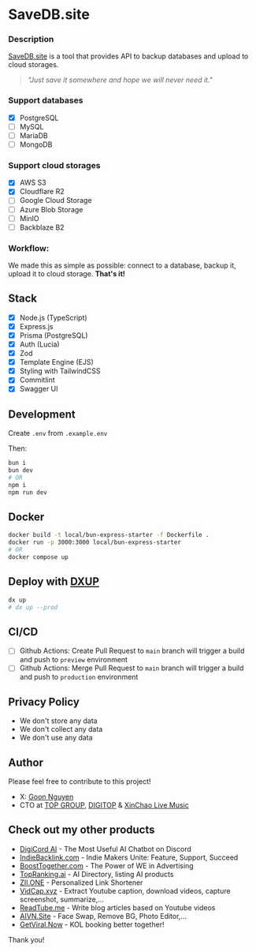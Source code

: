 # SaveDB.site

### Description

[SaveDB.site](https://savedb.site) is a tool that provides API to backup databases and upload to cloud storages.

> *"Just save it somewhere and hope we will never need it."*

### Support databases
- [x] PostgreSQL
- [ ] MySQL
- [ ] MariaDB
- [ ] MongoDB

### Support cloud storages
- [x] AWS S3
- [x] Cloudflare R2
- [ ] Google Cloud Storage
- [ ] Azure Blob Storage
- [ ] MinIO
- [ ] Backblaze B2

### Workflow:

We made this as simple as possible: connect to a database, backup it, upload it to cloud storage. **That's it!**

## Stack

- [x] Node.js (TypeScript)
- [x] Express.js
- [x] Prisma (PostgreSQL)
- [x] Auth (Lucia)
- [x] Zod
- [x] Template Engine (EJS)
- [x] Styling with TailwindCSS
- [x] Commitlint
- [x] Swagger UI

## Development

Create `.env` from `.example.env`

Then:

```bash
bun i
bun dev
# OR
npm i
npm run dev
```

## Docker

```bash
docker build -t local/bun-express-starter -f Dockerfile .
docker run -p 3000:3000 local/bun-express-starter
# OR
docker compose up
```

## Deploy with [DXUP](https://dxup.dev)

```bash
dx up
# dx up --prod
```

## CI/CD

- [ ] Github Actions: Create Pull Request to `main` branch will trigger a build and push to `preview` environment
- [ ] Github Actions: Merge Pull Request to `main` branch will trigger a build and push to `production` environment

## Privacy Policy
- We don't store any data
- We don't collect any data
- We don't use any data

## Author

Please feel free to contribute to this project!

- X: [Goon Nguyen](https://x.com/goon_nguyen)
- CTO at [TOP GROUP](https://wearetopgroup.com), [DIGITOP](https://digitop.vn) & [XinChao Live Music](https://xinchao.world)

## Check out my other products

- [DigiCord AI](https://digicord.site) - The Most Useful AI Chatbot on Discord
- [IndieBacklink.com](https://indiebacklink.com) - Indie Makers Unite: Feature, Support, Succeed
- [BoostTogether.com](https://boosttogether.com) - The Power of WE in Advertising
- [TopRanking.ai](https://topranking.ai) - AI Directory, listing AI products
- [ZII.ONE](https://zii.one) - Personalized Link Shortener
- [VidCap.xyz](https://vidcap.xyz) - Extract Youtube caption, download videos, capture screenshot, summarize,…
- [ReadTube.me](https://readtube.me) - Write blog articles based on Youtube videos
- [AIVN.Site](https://aivn.site) - Face Swap, Remove BG, Photo Editor,…
- [GetViral.Now](https://getviral.now) - KOL booking better together!

Thank you!